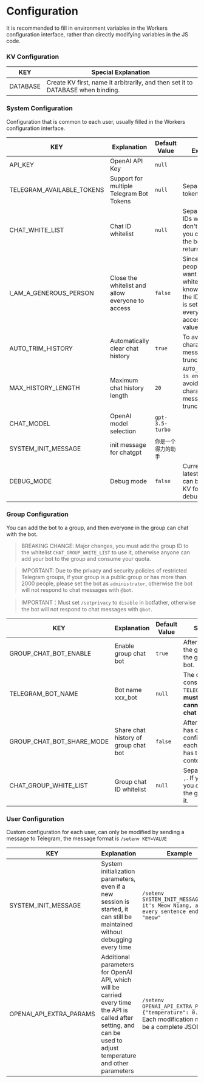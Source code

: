 # Configuration

It is recommended to fill in environment variables in the Workers configuration interface, rather than directly modifying variables in the JS code.

### KV Configuration
| KEY      | Special Explanation                                                             |
|----------|---------------------------------------------------------------------------------|
| DATABASE | Create KV first, name it arbitrarily, and then set it to DATABASE when binding. |

### System Configuration
Configuration that is common to each user, usually filled in the Workers configuration interface.

| KEY                       | Explanation                                      | Default Value   | Special Explanation                                                                                                                                          |
|---------------------------|--------------------------------------------------|-----------------|--------------------------------------------------------------------------------------------------------------------------------------------------------------|
| API_KEY                   | OpenAI API Key                                   | `null`          |                                                                                                                                                              |
| TELEGRAM_AVAILABLE_TOKENS | Support for multiple Telegram Bot Tokens         | `null`          | Separate multiple tokens with `,`                                                                                                                            |
| CHAT_WHITE_LIST           | Chat ID whitelist                                | `null`          | Separate multiple IDs with `,`. If you don't know the ID, you can chat with the bot and it will return it.                                                   |
| I_AM_A_GENEROUS_PERSON    | Close the whitelist and allow everyone to access | `false`         | Since many people do not want to set a whitelist, or do not know how to get the ID, this option is set to allow everyone to access when the value is `true`. |
| AUTO_TRIM_HISTORY         | Automatically clear chat history                 | `true`          | To avoid the 4096 character limit, messages will be truncated.                                                                                               |
| MAX_HISTORY_LENGTH        | Maximum chat history length                      | `20`            | `AUTO_TRIM_HISTORY is enabled` To avoid the 4096 character limit, messages will be truncated.                                                                |
| CHAT_MODEL                | OpenAI model selection                           | `gpt-3.5-turbo` |                                                                                                                                                              |
| SYSTEM_INIT_MESSAGE       | init message for chatgpt                         | `你是一个得力的助手`     |                                                                                                                                                              |
| DEBUG_MODE                | Debug mode                                       | `false`         | Currently, the latest message can be saved to KV for easy debugging.                                                                                         |

### Group Configuration
You can add the bot to a group, and then everyone in the group can chat with the bot.
> BREAKING CHANGE:
> Major changes, you must add the group ID to the whitelist `CHAT_GROUP_WHITE_LIST` to use it, otherwise anyone can add your bot to the group and consume your quota.

> IMPORTANT: Due to the privacy and security policies of restricted Telegram groups, if your group is a public group or has more than 2000 people, please set the bot as `administrator`, otherwise the bot will not respond to chat messages with `@bot`.

> IMPORTANT：Must set `/setprivacy` to `disable` in botfather, otherwise the bot will not respond to chat messages with `@bot`.

| KEY                       | Explanation                          | Default Value | Special Explanation                                                                                                                    |
|---------------------------|--------------------------------------|---------------|----------------------------------------------------------------------------------------------------------------------------------------|
| GROUP_CHAT_BOT_ENABLE     | Enable group chat bot                | `true`        | After enabling, the bot joins the group and everyone in the group can chat with the bot.                                               |
| TELEGRAM_BOT_NAME         | Bot name xxx_bot                     | `null`        | The order must be consistent with `TELEGRAM_AVAILABLE_TOKENS`, **must be set, otherwise it cannot be used in group chat**              |
| GROUP_CHAT_BOT_SHARE_MODE | Share chat history of group chat bot | `false`       | After enabling, the group has only one session and configuration. If disabled, each person in the group has their own session context. |
| CHAT_GROUP_WHITE_LIST     | Group chat ID whitelist              | `null`        | Separate multiple IDs with `,`. If you don't know the ID, you can chat with the bot in the group and it will return it.                |

### User Configuration
Custom configuration for each user, can only be modified by sending a message to Telegram, the message format is `/setenv KEY=VALUE`

| KEY                     | Explanation                                                                                                                                                        | Example                                                                                           |
|-------------------------|--------------------------------------------------------------------------------------------------------------------------------------------------------------------|---------------------------------------------------------------------------------------------------|
| SYSTEM_INIT_MESSAGE     | System initialization parameters, even if a new session is started, it can still be maintained without debugging every time                                        | `/setenv SYSTEM_INIT_MESSAGE=Now it's Meow Niang, and every sentence ends with "meow"`            |
| OPENAI_API_EXTRA_PARAMS | Additional parameters for OpenAI API, which will be carried every time the API is called after setting, and can be used to adjust temperature and other parameters | `/setenv OPENAI_API_EXTRA_PARAMS={"temperature": 0.5}` Each modification must be a complete JSON. |